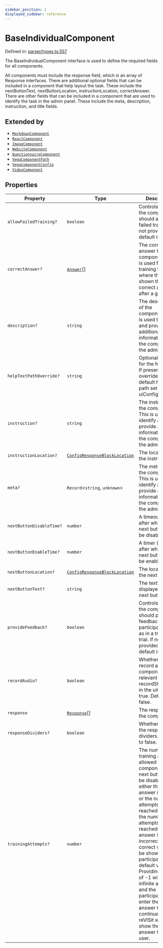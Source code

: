 ```yaml
---
sidebar_position: 1
displayed_sidebar: reference
---
```


# BaseIndividualComponent

Defined in: [parser/types.ts:557](https://github.com/revisit-studies/study/blob/2e617a552035dd6d22a4f8cba7e0d8ac40275f33/src/parser/types.ts#L557)

The BaseIndividualComponent interface is used to define the required fields for all components.

All components must include the response field, which is an array of Response interfaces.
There are additional optional fields that can be included in a component that help layout the task. These include the nextButtonText, nextButtonLocation, instructionLocation, correctAnswer.
There are other fields that can be included in a component that are used to identify the task in the admin panel. These include the meta, description, instruction, and title fields.

## Extended by

- [`MarkdownComponent`](MarkdownComponent.md)
- [`ReactComponent`](ReactComponent.md)
- [`ImageComponent`](ImageComponent.md)
- [`WebsiteComponent`](WebsiteComponent.md)
- [`QuestionnaireComponent`](QuestionnaireComponent.md)
- [`VegaComponentPath`](VegaComponentPath.md)
- [`VegaComponentConfig`](VegaComponentConfig.md)
- [`VideoComponent`](VideoComponent.md)

## Properties

| Property | Type | Description | Defined in |
| ------ | ------ | ------ | ------ |
| <a id="allowfailedtraining"></a> `allowFailedTraining?` | `boolean` | Controls whether the component should allow failed training. If not provided, the default is true. | [parser/types.ts:576](https://github.com/revisit-studies/study/blob/2e617a552035dd6d22a4f8cba7e0d8ac40275f33/src/parser/types.ts#L576) |
| <a id="correctanswer"></a> `correctAnswer?` | [`Answer`](Answer.md)[] | The correct answer to the component. This is used for training trials where the user is shown the correct answer after a guess. | [parser/types.ts:570](https://github.com/revisit-studies/study/blob/2e617a552035dd6d22a4f8cba7e0d8ac40275f33/src/parser/types.ts#L570) |
| <a id="description"></a> `description?` | `string` | The description of the component. This is used to identify and provide additional information for the component in the admin panel. | [parser/types.ts:580](https://github.com/revisit-studies/study/blob/2e617a552035dd6d22a4f8cba7e0d8ac40275f33/src/parser/types.ts#L580) |
| <a id="helptextpathoverride"></a> `helpTextPathOverride?` | `string` | Optional override for the help text. If present, will override the default help text path set in the uiConfig. | [parser/types.ts:592](https://github.com/revisit-studies/study/blob/2e617a552035dd6d22a4f8cba7e0d8ac40275f33/src/parser/types.ts#L592) |
| <a id="instruction"></a> `instruction?` | `string` | The instruction of the component. This is used to identify and provide additional information for the component in the admin panel. | [parser/types.ts:582](https://github.com/revisit-studies/study/blob/2e617a552035dd6d22a4f8cba7e0d8ac40275f33/src/parser/types.ts#L582) |
| <a id="instructionlocation"></a> `instructionLocation?` | [`ConfigResponseBlockLocation`](../type-aliases/ConfigResponseBlockLocation.md) | The location of the instructions. | [parser/types.ts:568](https://github.com/revisit-studies/study/blob/2e617a552035dd6d22a4f8cba7e0d8ac40275f33/src/parser/types.ts#L568) |
| <a id="meta"></a> `meta?` | `Record`\<`string`, `unknown`\> | The meta data for the component. This is used to identify and provide additional information for the component in the admin panel. | [parser/types.ts:578](https://github.com/revisit-studies/study/blob/2e617a552035dd6d22a4f8cba7e0d8ac40275f33/src/parser/types.ts#L578) |
| <a id="nextbuttondisabletime"></a> `nextButtonDisableTime?` | `number` | A timeout (in ms) after which the next button will be disabled. | [parser/types.ts:586](https://github.com/revisit-studies/study/blob/2e617a552035dd6d22a4f8cba7e0d8ac40275f33/src/parser/types.ts#L586) |
| <a id="nextbuttonenabletime"></a> `nextButtonEnableTime?` | `number` | A timer (in ms) after which the next button will be enabled. | [parser/types.ts:588](https://github.com/revisit-studies/study/blob/2e617a552035dd6d22a4f8cba7e0d8ac40275f33/src/parser/types.ts#L588) |
| <a id="nextbuttonlocation"></a> `nextButtonLocation?` | [`ConfigResponseBlockLocation`](../type-aliases/ConfigResponseBlockLocation.md) | The location of the next button. | [parser/types.ts:566](https://github.com/revisit-studies/study/blob/2e617a552035dd6d22a4f8cba7e0d8ac40275f33/src/parser/types.ts#L566) |
| <a id="nextbuttontext"></a> `nextButtonText?` | `string` | The text that is displayed on the next button. | [parser/types.ts:564](https://github.com/revisit-studies/study/blob/2e617a552035dd6d22a4f8cba7e0d8ac40275f33/src/parser/types.ts#L564) |
| <a id="providefeedback"></a> `provideFeedback?` | `boolean` | Controls whether the component should provide feedback to the participant, such as in a training trial. If not provided, the default is false. | [parser/types.ts:572](https://github.com/revisit-studies/study/blob/2e617a552035dd6d22a4f8cba7e0d8ac40275f33/src/parser/types.ts#L572) |
| <a id="recordaudio"></a> `recordAudio?` | `boolean` | Whether or not to record audio for a component. Only relevant if recordStudyAudio in the uiConfig is true. Defaults to false. | [parser/types.ts:584](https://github.com/revisit-studies/study/blob/2e617a552035dd6d22a4f8cba7e0d8ac40275f33/src/parser/types.ts#L584) |
| <a id="response"></a> `response` | [`Response`](../type-aliases/Response.md)[] | The responses to the component | [parser/types.ts:560](https://github.com/revisit-studies/study/blob/2e617a552035dd6d22a4f8cba7e0d8ac40275f33/src/parser/types.ts#L560) |
| <a id="responsedividers"></a> `responseDividers?` | `boolean` | Whether to show the response dividers. Defaults to false. | [parser/types.ts:590](https://github.com/revisit-studies/study/blob/2e617a552035dd6d22a4f8cba7e0d8ac40275f33/src/parser/types.ts#L590) |
| <a id="trainingattempts"></a> `trainingAttempts?` | `number` | The number of training attempts allowed for the component. The next button will be disabled until either the correct answer is given or the number of attempts is reached. When the number of attempts is reached, if the answer is incorrect still, the correct value will be shown to the participant. The default value is 2. Providing a value of -1 will allow infinite attempts and the participant must enter the correct answer to continue, and reVISit will not show the correct answer to the user. | [parser/types.ts:574](https://github.com/revisit-studies/study/blob/2e617a552035dd6d22a4f8cba7e0d8ac40275f33/src/parser/types.ts#L574) |
